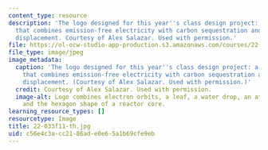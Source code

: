 ```yaml
---
content_type: resource
description: 'The logo designed for this year''s class design project: a power plant
  that combines emission-free electricity with carbon sequestration and fossil fuel
  displacement. Courtesy of Alex Salazar. Used with permission.'
file: https://ol-ocw-studio-app-production.s3.amazonaws.com/courses/22-033-nuclear-systems-design-project-fall-2011/c56e4c3acc2186ade0e65a1b69cfe9eb_22-033f11-th.jpg
file_type: image/jpeg
image_metadata:
  caption: 'The logo designed for this year''s class design project: a power plant
    that combines emission-free electricity with carbon sequestration and fossil fuel
    displacement. (Courtesy of Alex Salazar. Used with permission.)'
  credit: Courtesy of Alex Salazar. Used with permission.
  image-alt: Logo combines electron orbits, a leaf, a water drop, an atomic nucleus,
    and the hexagon shape of a reactor core.
learning_resource_types: []
resourcetype: Image
title: 22-033f11-th.jpg
uid: c56e4c3a-cc21-86ad-e0e6-5a1b69cfe9eb
---
```

